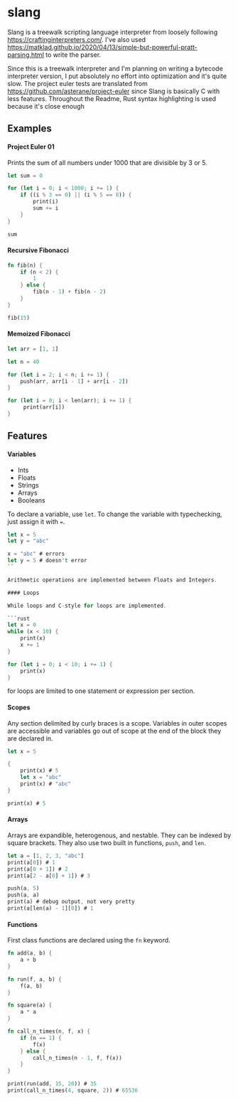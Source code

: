 # slang

Slang is a treewalk scripting language interpreter from loosely following https://craftinginterpreters.com/. I've also used <https://matklad.github.io/2020/04/13/simple-but-powerful-pratt-parsing.html> to write the parser.

Since this is a treewalk interpreter and I'm planning on writing a bytecode interpreter version, I put absolutely no effort into optimization and it's quite slow. The project euler tests are translated from <https://github.com/asterane/project-euler> since Slang is basically C with less features. Throughout the Readme, Rust syntax highlighting is used because it's close enough

## Examples

#### Project Euler 01

Prints the sum of all numbers under 1000 that are divisible by 3 or 5.

```rust
let sum = 0

for (let i = 0; i < 1000; i += 1) {
    if ((i % 3 == 0) || (i % 5 == 0)) {
        print(i)
        sum += i
    }
}

sum
```

#### Recursive Fibonacci
```rust
fn fib(n) {
    if (n < 2) {
        1
    } else {
        fib(n - 1) + fib(n - 2)
    }
}

fib(15)
```

#### Memoized Fibonacci
```rust
let arr = [1, 1]

let n = 40

for (let i = 2; i < n; i += 1) {
    push(arr, arr[i - 1] + arr[i - 2])
}

for (let i = 0; i < len(arr); i += 1) {
     print(arr[i])
}
```

## Features

#### Variables

- Ints
- Floats
- Strings
- Arrays
- Booleans

To declare a variable, use `let`. To change the variable with typechecking, just assign it with `=`.

```rust
let x = 5
let y = "abc"

x = "abc" # errors
let y = 5 # doesn't error
``

Arithmetic operations are implemented between Floats and Integers.

#### Loops

While loops and C-style for loops are implemented.

```rust
let x = 0
while (x < 10) {
    print(x)
    x += 1
}

for (let i = 0; i < 10; i += 1) {
    print(x)
}
```

for loops are limited to one statement or expression per section.

#### Scopes

Any section delimited by curly braces is a scope. Variables in outer scopes are accessible and variables go out of scope at the end of the block they are declared in.

```rust
let x = 5

{
    print(x) # 5
    let x = "abc"
    print(x) # "abc"
}

print(x) # 5
```

#### Arrays

Arrays are expandible, heterogenous, and nestable. They can be indexed by square brackets. They also use two built in functions, `push`, and `len`.

```rust
let a = [1, 2, 3, "abc"]
print(a[0]) # 1
print(a[0 + 1]) # 2 
print(a[2 - a[0] + 1]) # 3

push(a, 5)
push(a, a)
print(a) # debug output, not very pretty
print(a[len(a) - 1][0]) # 1
```

#### Functions

First class functions are declared using the `fn` keyword.

```rust
fn add(a, b) {
    a + b
}

fn run(f, a, b) {
    f(a, b)
}

fn square(a) {
    a * a
}

fn call_n_times(n, f, x) {
    if (n == 1) {
        f(x)
    } else {
        call_n_times(n - 1, f, f(x))
    }
}

print(run(add, 15, 20)) # 35
print(call_n_times(4, square, 2)) # 65536
```
